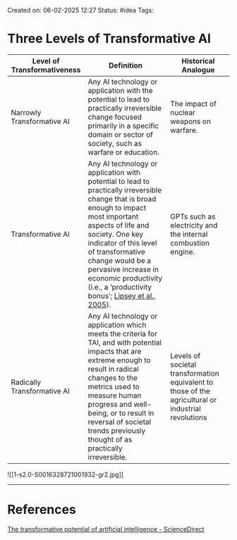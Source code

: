 Created on: 06-02-2025 12:27
Status: #idea
Tags:
# Three Levels of Transformative AI
| Level of Transformativeness | Definition                                                                                                                                                                                                                                                                                                                                                                                                                | Historical Analogue                                                                                 |
| --------------------------- | ------------------------------------------------------------------------------------------------------------------------------------------------------------------------------------------------------------------------------------------------------------------------------------------------------------------------------------------------------------------------------------------------------------------------- | --------------------------------------------------------------------------------------------------- |
| Narrowly Transformative AI  | Any AI technology or application with the potential to lead to practically irreversible change focused primarily in a specific domain or sector of society, such as warfare or education.                                                                                                                                                                                                                                 | The impact of nuclear weapons on warfare.                                                           |
| Transformative AI           | Any AI technology or application with potential to lead to practically irreversible change that is broad enough to impact most important aspects of life and society. One key indicator of this level of transformative change would be a pervasive increase in economic productivity (i.e., a ‘productivity bonus’; [Lipsey et al., 2005](https://www.sciencedirect.com/science/article/pii/S0016328721001932#bib0195)). | GPTs such as electricity and the internal combustion engine.                                        |
| Radically Transformative AI | Any AI technology or application which meets the criteria for TAI, and with potential impacts that are extreme enough to result in radical changes to the metrics used to measure human progress and well-being, or to result in reversal of societal trends previously thought of as practically irreversible.                                                                                                           | Levels of societal transformation equivalent to those of the agricultural or industrial revolutions |

![[1-s2.0-S0016328721001932-gr2.jpg]]


-----------------
# References
[The transformative potential of artificial intelligence - ScienceDirect](https://www.sciencedirect.com/science/article/pii/S0016328721001932#sec0015)